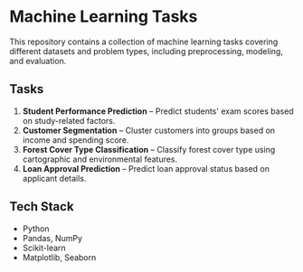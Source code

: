 # Machine Learning Tasks

This repository contains a collection of machine learning tasks covering different datasets and problem types, including preprocessing, modeling, and evaluation.

## Tasks
1. **Student Performance Prediction** – Predict students' exam scores based on study-related factors.  
2. **Customer Segmentation** – Cluster customers into groups based on income and spending score.  
3. **Forest Cover Type Classification** – Classify forest cover type using cartographic and environmental features.  
4. **Loan Approval Prediction** – Predict loan approval status based on applicant details.  

## Tech Stack
- Python  
- Pandas, NumPy  
- Scikit-learn  
- Matplotlib, Seaborn 
